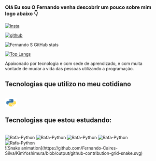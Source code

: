 ### Olá Eu sou O Fernando  venha descobrir um pouco sobre mim logo abaixo 👇

[![insta](https://img.shields.io/badge/Instagram-E4405F?style=for-the-badge&logo=instagram&logoColor=white
)](https://www.instagram.com/fernandocairess/)

[![github](https://img.shields.io/badge/GitHub-100000?style=for-the-badge&logo=github&logoColor=white
)](https://github.com/Fernando-Caires-Silva)

![Fernando S GitHub stats](https://github-readme-stats.vercel.app/api?username=Fernando-Caires-Silva&show_icons=true&theme=dracula)

[![Top Langs](https://github-readme-stats.vercel.app/api/top-langs/?username=Fernando-Caires-Silva&layout=pie)](https://github.com/anuraghazra/github-readme-stats)


Apaixonado por tecnologia e com sede de aprendizado, e com muita vontade de mudar a vida das pessoas utilizando a programação.

## Tecnologias que utilizo no meu cotidiano
<div style="display: inline_block"><br/>
    <img align="center" alt="Rafa-Python" height="30" width="40" src="https://raw.githubusercontent.com/devicons/devicon/master/icons/python/python-original.svg">

## Tecnologias que estou estudando:

<div style="display:inline_block"><br/>
   <img align="center" alt="Rafa-Python" height="30" width="40" src="https://cdn.jsdelivr.net/gh/devicons/devicon/icons/nodejs/nodejs-original.svg">
   <img align="center" alt="Rafa-Python" height="30" width="40" src="https://cdn.jsdelivr.net/gh/devicons/devicon/icons/java/java-original-wordmark.svg">
   <img align="center" alt="Rafa-Python" height="30" width="40" src="https://cdn.jsdelivr.net/gh/devicons/devicon/icons/cplusplus/cplusplus-original.svg">
   <img align="center" alt="Rafa-Python" height="30" width="40" src="https://cdn.jsdelivr.net/gh/devicons/devicon/icons/csharp/csharp-original.svg">
   <img align="center" alt="Rafa-Python" height="30" width="40" src="https://cdn.jsdelivr.net/gh/devicons/devicon/icons/php/php-plain.svg">
</div>
    
<div>
![Snake animation](https://github.com/Fernando-Caires-Silva/KimYoshimura/blob/output/github-contribution-grid-snake.svg)
    </div>

